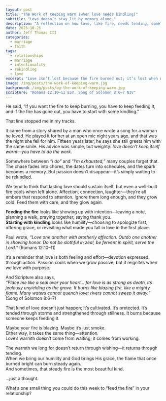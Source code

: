 ```yaml
---
layout: post
title: "The Work of Keeping Warm (when love needs kindling)"
subtitle: "Love doesn’t stay lit by memory alone."
description: "A reflection on how love, like fire, needs tending, sometimes with gentle kindling and humble effort—to keep its warmth alive."
date: 2025-10-26
author: Jeff Thomas III
categories:
  - marriage
  - faith
tags:
  - relationships
  - marriage
  - intentionality
  - rekindling
  - love
excerpt: "Love isn’t lost because the fire burned out; it’s lost when we stop looking for matches. Sometimes keeping love warm means returning to the small things that once sparked joy between you."
image: /img/posts/the-work-of-keeping-warm.jpg
background: /img/posts/bg-the-work-of-keeping-warm.jpg
scripture: "Romans 12:10–11 ESV, Song of Solomon 8:6–7 NIV"
---
```


He said, “If you want the fire to keep burning, you have to keep feeding it, and if the fire has gone out, you have to start with some kindling.”  

That line stopped me in my tracks.  

It came from a story shared by a man who once wrote a song for a woman he loved. He played it for her at an open mic night years ago, and that was the night she fell for him. Fifteen years later, he says she still greets him with the same smile. His advice was simple, but weighty: *love doesn’t keep itself warm—you have to do the work.*


Somewhere between *“I do”* and *“I’m exhausted,”* many couples forget that.  
The chase fades into chores, the dates turn into schedules, and the spark becomes a memory. But passion doesn’t disappear—it’s simply waiting to be rekindled.  

We tend to think that lasting love should sustain itself, but even a well-built fire cools when left alone. Affection, connection, laughter—they’re all embers that respond to attention. Ignore them long enough, and they grow cold. Feed them with care, and they glow again.


**Feeding the fire** looks like showing up with intention—leaving a note, planning a walk, praying together, saying thank you.  
**Starting with kindling** looks like humility—choosing to apologize first, offering grace, or revisiting what made you fall in love in the first place.  

Paul wrote, *“Love one another with brotherly affection. Outdo one another in showing honor. Do not be slothful in zeal, be fervent in spirit, serve the Lord.”* (Romans 12:10–11)  

It’s a reminder that love is both feeling and effort—devotion expressed through action. Passion cools when we grow passive, but it reignites when we love with purpose.

And Scripture also says,  
*“Place me like a seal over your heart… for love is as strong as death, its jealousy unyielding as the grave. It burns like blazing fire, like a mighty flame. Many waters cannot quench love; rivers cannot sweep it away.”* (Song of Solomon 8:6–7)  

That kind of love doesn’t just happen; it’s cultivated. It’s protected. It’s tended through storms and strengthened through stillness. It burns because someone keeps feeding it.


Maybe your fire is blazing. Maybe it’s just smoke.  
Either way, it takes the same thing—attention.  
Love’s warmth doesn’t come from waiting; it comes from working.  

The warmth we long for doesn’t return through wishing—it returns through tending.  
When we bring our humility and God brings His grace, the flame that once burned bright can burn steady again.  
And sometimes, that steady fire is the most beautiful kind.  

…just a thought.  

 
What’s one small thing you could do this week to “feed the fire” in your relationship?

<!--stackedit_data:
eyJoaXN0b3J5IjpbLTE1MDY5NTk5NTddfQ==
-->
